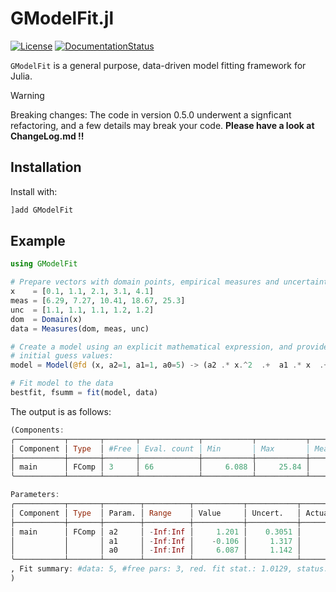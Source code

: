 # GModelFit.jl

[![License](http://img.shields.io/badge/license-MIT-brightgreen.svg?style=flat)](LICENSE.md)
[![DocumentationStatus](https://img.shields.io/badge/docs-stable-blue.svg?style=flat)](https://gcalderone.github.io/GModelFit.jl/)

`GModelFit` is a general purpose, data-driven model fitting framework for Julia.

> [!WARNING]
> Breaking changes: The code in version 0.5.0 underwent a signficant refactoring, and a few details may break your code.
> **Please have a look at ChangeLog.md !!**

## Installation

Install with:
```julia
]add GModelFit
```

## Example

```julia
using GModelFit

# Prepare vectors with domain points, empirical measures and uncertainties
x    = [0.1, 1.1, 2.1, 3.1, 4.1]
meas = [6.29, 7.27, 10.41, 18.67, 25.3]
unc  = [1.1, 1.1, 1.1, 1.2, 1.2]
dom  = Domain(x)
data = Measures(dom, meas, unc)

# Create a model using an explicit mathematical expression, and provide the
# initial guess values:
model = Model(@fd (x, a2=1, a1=1, a0=5) -> (a2 .* x.^2  .+  a1 .* x  .+  a0))

# Fit model to the data
bestfit, fsumm = fit(model, data)
```

The output is as follows:
```julia
(Components:
╭───────────┬───────┬───────┬─────────────┬───────────┬───────────┬───────────┬─────────╮
│ Component │ Type  │ #Free │ Eval. count │ Min       │ Max       │ Mean      │ NaN/Inf │
├───────────┼───────┼───────┼─────────────┼───────────┼───────────┼───────────┼─────────┤
│ main      │ FComp │ 3     │ 66          │     6.088 │     25.84 │     13.56 │ 0       │
╰───────────┴───────┴───────┴─────────────┴───────────┴───────────┴───────────┴─────────╯

Parameters:
╭───────────┬───────┬────────┬──────────┬───────────┬───────────┬────────┬───────╮
│ Component │ Type  │ Param. │ Range    │ Value     │ Uncert.   │ Actual │ Patch │
├───────────┼───────┼────────┼──────────┼───────────┼───────────┼────────┼───────┤
│ main      │ FComp │ a2     │ -Inf:Inf │     1.201 │    0.3051 │        │       │
│           │       │ a1     │ -Inf:Inf │    -0.106 │     1.317 │        │       │
│           │       │ a0     │ -Inf:Inf │     6.087 │     1.142 │        │       │
╰───────────┴───────┴────────┴──────────┴───────────┴───────────┴────────┴───────╯
, Fit summary: #data: 5, #free pars: 3, red. fit stat.: 1.0129, status: OK
)
```
